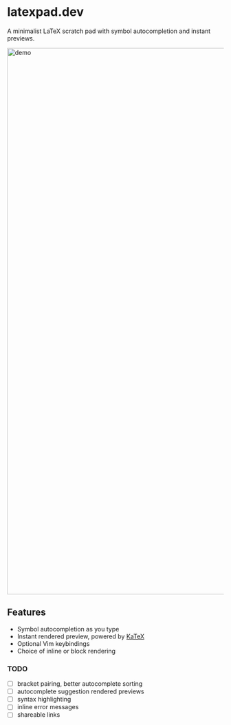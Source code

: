 # latexpad.dev

A minimalist LaTeX scratch pad with symbol autocompletion and instant previews.

<img width="1271" alt="demo" src="https://user-images.githubusercontent.com/7585078/142731594-ad408986-bacc-4740-b0e2-69e8792e3a0c.png">

## Features

-   Symbol autocompletion as you type
-   Instant rendered preview, powered by [KaTeX](https://katex.org)
-   Optional Vim keybindings
-   Choice of inline or block rendering

### TODO

-   [ ] bracket pairing, better autocomplete sorting
-   [ ] autocomplete suggestion rendered previews
-   [ ] syntax highlighting
-   [ ] inline error messages
-   [ ] shareable links
